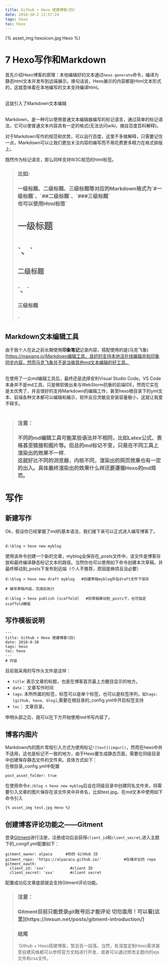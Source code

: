 ```yaml
---
title: Github + Hexo 搭建博客(四)
date: 2018-10-2 11:57:24
tags: hexo
toc: hexo
---
```

{% asset_img hexoicon.jpg Hexo %}


# 7 Hexo写作和Markdown

首先介绍Hexo博客的原理：本地编辑好的文本通过`hexo generate`命令，编译为静态html文本并发布到远端展示。换句话说，Hexo展示的内容都是Html文本形式的，这就意味着在本地编写的文本支持编译html。<br/><br/>

<!--more-->

这就引入了Markdown文本编辑<br/><br/>

Markdown，是一种可以使用普通文本编辑器编写的标记语言，通过简单的标记语法，它可以使普通文本内容具有一定的格式(无法访问wiki，摘自百度百科解释)。<br/>

对于Markdown写作的规范和优势，可以自行百度，这里不多做解释，只需要记住一点，Markdown可以让我们更加关注内容的编写而不用花费更多精力在格式排版上。

既然作为标记语言，那么同样支持W3C规范的html标签。
> <h3>比如:<h3>
> 一级标题、二级标题、三级标题等对应的Markdown格式为`#一级标题`、`##二级标题`、`###三级标题`<br/>
> 也可以使用Html标签`<h1>一级标题<h1>`、`<h2>二级标题<h2>`、`<h3>三级标题<h3>`

## Markdown文本编辑工具

由于我个人在此之前长期使用**印象笔记**记录内容，搭配使用的是(马克飞象)[https://maxiang.io]Markdown编辑工具，良好的支持本地活在线编辑并和印象同步内容，然而马克飞象并不是当做其他md文本编辑的好工具。<br><br>

在使用了一众md编辑工具后，最终还是选择安利Visual Studio Code。VS Code本身并不是md工具，只是微软做出来与WebStorm抗衡的前端IDE，然而它实在是太优秀了，并且很好的支持Markdown的编辑工作，甚至hexo根目录下的yml文本、前端各种文本都可以编辑和展示，软件反应灵敏且安装容量极小，这就让我爱不释手。<br><br>

> <h3>注意：<h3>
> 不同的md编辑工具可能某些语法并不相同，比如Latex公式、表格甚至链接和图片等。但总的md标记不变，只是在不同工具上渲染出的效果不一样.<br>
> 这就好比不同的浏览器，内核不同，渲染出的网页效果也有一定的出入。具体最终渲染出的效果什么样还要遵循Hexo的md规范。

# 写作

## 新建写作
Ok，假设你已经掌握了md的基本语法，我们接下来可以正式进入编写博客了。<br><br>

```
d:\blog > hexo new myblog
```
使用该命令创建一个新的文章，myblog会保存在_posts文件中，该文件是博客存放和最终编译静态标记文本的路径。当然你也可以使用如下命令创建本次草稿，并最终移动到_posts下发布到远端（个人不推荐，原因是麻烦且没必要）
```
d:\blog > hexo new draft myblog   #创建草稿myblog并在draft文件下保存

# 编写草稿内容，完成后执行

d:\blog > hexo publish [scaffold]   #将草稿移动到_posts下，也可指定scaffold模板
```

## 写作模板说明
```
---
title: Github + Hexo 搭建博客(四)
date: 2018-9-30
tags: hexo
toc: hexo
---
# 内容
```
目前我采用的写作头文件是这样：
- `title`: 表示文章的标题，也是在博客首页最上方醒目显示的地方。
- `date`： 文章写作时间
- `tags`: 本所所属的标签，标签可以是单个标签，也可以是标签序列，如`tags: [github, hexo, blog]`,需要在根目录的_config.yml中开启标签支持
- `toc`： 文章目录。

申明头部之后，就可以在下方开始使用md书写内容了。

## 博客内图片

Markdown内的图片常规引入方式为使用标记`![text](imgurl)`，然而在hexo中并不适用，这也是标记不一致的地方，由于Hexo要生成静态页面，需要在同级目录中创建保存静态文件的文件夹。具体方式如下：<br>
在根目录_config.yml中配置
```
post_asset_folder: true
```
在使用命令`d:/blog > hexo new myblog`后会在同级目录中创建同名文件夹，将需要引入文章的图片保存在该文件夹中并命名，比如test.jpg。在md文本中使用如下命令引入
```
{% asset_img test.jpg Hexo %}
```

## 创建博客评论功能之——Gitment

登录[Gitment](https://github.com/settings/applications/new)进行注册，注册成功后会获得`client_id`和`client_secret`,进入主题下的_congif.yml配置如下：
```
gitment_owner: alpaca      #你的 GitHub ID
gitment_repo: 'https://alpacaca.github.io/'          #存储评论的 repo
gitment_oauth:
  client_id: 'xxx'           #client ID
  client_secret: 'xxx'       #client secret
```

配置成功后文章底部就会支持Gitment评论功能。

> <h3>注意：<h3>
> Gitment目前只能登录git账号后才能评论
> 切勿滥用！可以看[这里](https://imsun.net/posts/gitment-introduction/)

> <h3>结尾</h3> 
> `Github + Hexo搭建博客，暂且告一段落。当然，有深度定制Hexo需求甚至自建风格都可以参照官方文档进行开发，或者可以通过修改主题内的ejs文件和css文件。`
